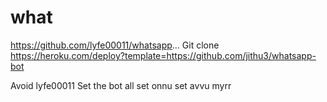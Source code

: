# what
https://github.com/lyfe00011/whatsapp...
Git clone https://heroku.com/deploy?template=https://github.com/jithu3/whatsapp-bot

Avoid lyfe00011 
Set the bot
all set onnu set avvu myrr
